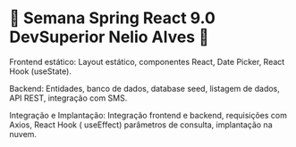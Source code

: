 # 🤩 Semana Spring React 9.0 DevSuperior Nelio Alves 🤩


Frontend estático: Layout estático, componentes React, Date Picker, React Hook (useState).

Backend: Entidades, banco de dados, database seed, listagem de dados, API REST, integração com SMS.

Integração e Implantação: Integração frontend e backend, requisições com Axios, React Hook ( useEffect) parâmetros de consulta, implantação na nuvem.
